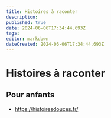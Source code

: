 ```yaml
---
title: Histoires à raconter
description: 
published: true
date: 2024-06-06T17:34:44.693Z
tags: 
editor: markdown
dateCreated: 2024-06-06T17:34:44.693Z
---
```


# Histoires à raconter

## Pour anfants

- <https://histoiresdouces.fr/>
